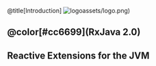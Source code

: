 @title[Introduction]
![logo]()assets/logo.png) 

## @color[#cc6699](RxJava 2.0)
Reactive Extensions for the JVM
---


